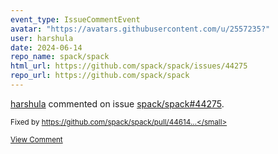 ```yaml
---
event_type: IssueCommentEvent
avatar: "https://avatars.githubusercontent.com/u/2557235?"
user: harshula
date: 2024-06-14
repo_name: spack/spack
html_url: https://github.com/spack/spack/issues/44275
repo_url: https://github.com/spack/spack
---
```


<a href='https://github.com/harshula' target='_blank'>harshula</a> commented on issue <a href='https://github.com/spack/spack/issues/44275' target='_blank'>spack/spack#44275</a>.

<small>Fixed by https://github.com/spack/spack/pull/44614...</small>

<a href='https://github.com/spack/spack/issues/44275' target='_blank'>View Comment</a>